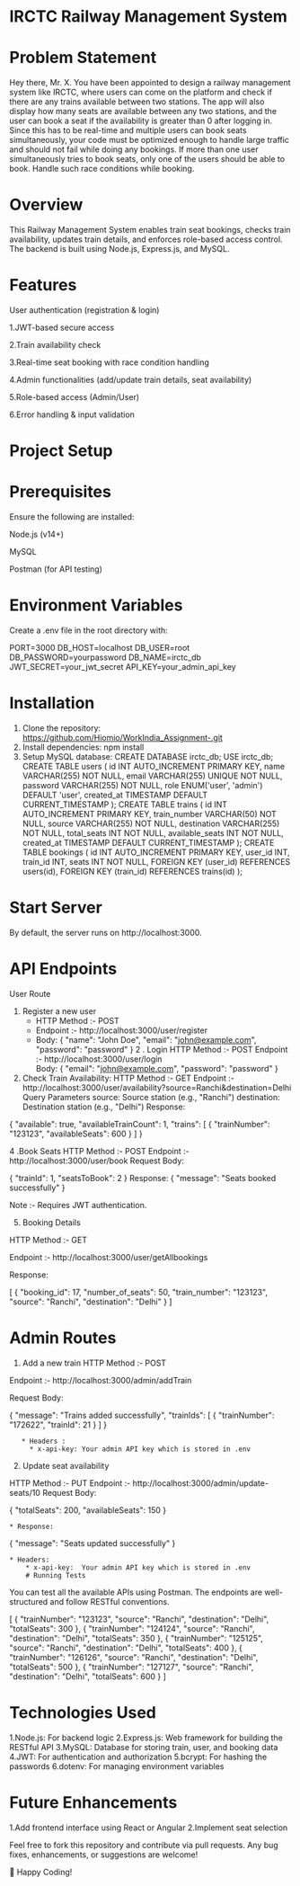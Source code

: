 # IRCTC Railway Management System

# Problem Statement

Hey there, Mr. X. You have been appointed to design a railway management system like IRCTC, where users can come on the platform and check if there are any trains available between two stations. The app will also display how many seats are available between any two stations, and the user can book a seat if the availability is greater than 0 after logging in. Since this has to be real-time and multiple users can book seats simultaneously, your code must be optimized enough to handle large traffic and should not fail while doing any bookings. If more than one user simultaneously tries to book seats, only one of the users should be able to book. Handle such race conditions while booking.

# Overview

This Railway Management System enables train seat bookings, checks train availability, updates train details, and enforces role-based access control. The backend is built using Node.js, Express.js, and MySQL.

# Features

User authentication (registration & login)

1.JWT-based secure access

2.Train availability check

3.Real-time seat booking with race condition handling

4.Admin functionalities (add/update train details, seat availability)

5.Role-based access (Admin/User)

6.Error handling & input validation

# Project Setup

# Prerequisites

Ensure the following are installed:

Node.js (v14+)

MySQL

Postman (for API testing)

# Environment Variables

Create a .env file in the root directory with:

PORT=3000
DB_HOST=localhost
DB_USER=root
DB_PASSWORD=yourpassword
DB_NAME=irctc_db
JWT_SECRET=your_jwt_secret
API_KEY=your_admin_api_key

# Installation

1. Clone the repository: https://github.com/Hiomio/WorkIndia_Assignment-.git
2. Install dependencies: npm install
3. Setup MySQL database:
   CREATE DATABASE irctc_db;
USE irctc_db;
CREATE TABLE users (
    id INT AUTO_INCREMENT PRIMARY KEY,
    name VARCHAR(255) NOT NULL,
    email VARCHAR(255) UNIQUE NOT NULL,
    password VARCHAR(255) NOT NULL,
    role ENUM('user', 'admin') DEFAULT 'user',
    created_at TIMESTAMP DEFAULT CURRENT_TIMESTAMP
);
CREATE TABLE trains (
    id INT AUTO_INCREMENT PRIMARY KEY,
    train_number VARCHAR(50) NOT NULL,
    source VARCHAR(255) NOT NULL,
    destination VARCHAR(255) NOT NULL,
    total_seats INT NOT NULL,
    available_seats INT NOT NULL,
    created_at TIMESTAMP DEFAULT CURRENT_TIMESTAMP
);
CREATE TABLE bookings (
    id INT AUTO_INCREMENT PRIMARY KEY,
    user_id INT,
    train_id INT,
    seats INT NOT NULL,
    FOREIGN KEY (user_id) REFERENCES users(id),
    FOREIGN KEY (train_id) REFERENCES trains(id) );

  # Start Server 
  By default, the server runs on http://localhost:3000.


# API Endpoints 
User Route
1. Register a new user
   * HTTP Method :- POST
   * Endpoint :- http://localhost:3000/user/register
   * Body:
            {
  "name": "John Doe",
  "email": "john@example.com",
  "password": "password"
      }
2 . Login
HTTP Method :- POST
Endpoint :- http://localhost:3000/user/login  
Body:
    {
  "email": "john@example.com",
  "password": "password"
    }
3. Check Train Availability:
    HTTP Method :- GET
Endpoint :- http://localhost:3000/user/availability?source=Ranchi&destination=Delhi
Query Parameters
source: Source station (e.g., "Ranchi")
destination: Destination station (e.g., "Delhi")
Response:

{
  "available": true,
  "availableTrainCount": 1,
  "trains": [
    {
      "trainNumber": "123123",
      "availableSeats": 600
    }
  ]
}

4 .Book Seats
HTTP Method :- POST
Endpoint :- http://localhost:3000/user/book
Request Body:

  {
  "trainId": 1,
  "seatsToBook": 2
}
Response:
{
  "message": "Seats booked successfully"
}

Note :- Requires JWT authentication.

5. Booking Details

HTTP Method :- GET

Endpoint :- http://localhost:3000/user/getAllbookings

Response:

[
    {
        "booking_id": 17,
        "number_of_seats": 50,
        "train_number": "123123",
        "source": "Ranchi",
        "destination": "Delhi"
    }
]

# Admin Routes
1. Add a new train
   HTTP Method :- POST

Endpoint :- http://localhost:3000/admin/addTrain

Request Body:

{
    "message": "Trains added successfully",
    "trainIds": [
        {
            "trainNumber": "172622",
            "trainId": 21
        }
    ]
  }

       * Headers :
         * x-api-key: Your admin API key which is stored in .env
2. Update seat availability

HTTP Method :- PUT
Endpoint :- http://localhost:3000/admin/update-seats/10
Request Body:

 {
  "totalSeats": 200,
  "availableSeats": 150
 }

    * Response:
  {
  "message": "Seats updated successfully"
}

    * Headers:
        * x-api-key:  Your admin API key which is stored in .env 
        # Running Tests
You can test all the available APIs using Postman. The endpoints are well-structured and follow RESTful conventions.

[
  {
    "trainNumber": "123123",
    "source": "Ranchi",
    "destination": "Delhi",
    "totalSeats": 300
  },
  {
    "trainNumber": "124124",
    "source": "Ranchi",
    "destination": "Delhi",
    "totalSeats": 350
  },
  {
    "trainNumber": "125125",
    "source": "Ranchi",
    "destination": "Delhi",
    "totalSeats": 400
  },
  {
    "trainNumber": "126126",
    "source": "Ranchi",
    "destination": "Delhi",
    "totalSeats": 500
  },
  {
    "trainNumber": "127127",
    "source": "Ranchi",
    "destination": "Delhi",
    "totalSeats": 600
  }
]

# Technologies Used
1.Node.js: For backend logic
2.Express.js: Web framework for building the RESTful API
3.MySQL: Database for storing train, user, and booking data
4.JWT: For authentication and authorization
5.bcrypt: For hashing the passwords
6.dotenv: For managing environment variables

# Future Enhancements
1.Add frontend interface using React or Angular
2.Implement seat selection

Feel free to fork this repository and contribute via pull requests. Any bug fixes, enhancements, or suggestions are welcome!

🚀 Happy Coding!















